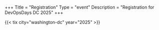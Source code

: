 +++
Title = "Registration"
Type = "event"
Description = "Registration for DevOpsDays DC 2025"
+++

<div style="width:100%; text-align:left;">

{{< tix city="washington-dc" year="2025" >}}

</div>